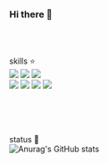 ### Hi there 👋

<br>
<br>

skills ⭐ <br>
<a href="#" target="_blank"><img src="https://img.shields.io/badge/JavaScript-F7DF1E?style=plastic&logo=JavaScript&logoColor=white"/></a>
<a href="#" target="_blank"><img src="https://img.shields.io/badge/Spring-6DB33F?style=plastic&logo=spring&logoColor=white"/></a>
<a href="#" target="_blank"><img src="https://img.shields.io/badge/SpringBoot-6DB33F?style=plastic&logo=springboot&logoColor=white"/></a>
<br>
<a href="#" target="_blank"><img src="https://img.shields.io/badge/github-181717?style=plastic&logo=github&logoColor=white"/></a>
<a href="#" target="_blank"><img src="https://img.shields.io/badge/oracle-F80000?style=plastic&logo=oracle&logoColor=white"/></a>
<a href="#" target="_blank"><img src="https://img.shields.io/badge/thymeleaf-005F0F?style=plastic&logo=thymeleaf&logoColor=white"/></a>
<a href="#" target="_blank"><img src="https://img.shields.io/badge/spring Security-6DB33F?style=plastic&logo=spring Security&logoColor=white"/></a>

<br>
<br>
<br>

status 🌟<br>
![Anurag's GitHub stats](https://github-readme-stats.vercel.app/api?username=uuuu1313&&show_icons=true&theme=vue)
